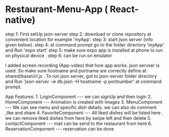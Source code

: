 # Restaurant-Menu-App ( React-native)

step 1: First setUp json-server 
step 2: download or clone repository at convenient location for example 'myApp'.
step 3: start json server (info given below).
step 4: at command prompt go to the folder directory 'myApp' and Run 'expo start'
step 5: make sure expo app is installed at phone to run on physical device .
step 6: can be run on emulator


I added screen recording (App-video) that how app works. json servser is used.
So make sure hostname and portname are correctly define at shared/baseUrl.js . 
To run json server, got to json-server folder directory and Run 'json-server -w db.json -H hostname -p portnumber' at command prompt.

App Features: 1. LoginComponent ---  we can signUp and then login
          2. HomeComponent ---  Animation is created with images
          3. MenuComponent --- We can see menu and specific dish details. we can also do comment ,like and share
          4. FavoriteComponent --- All liked dishes will be listed here . we can remove liked dishes from here by swipe left and then delete
          5. contactComponent --- mail can be send to the restaurant from here
          6. ReservationComponent --- reservation can be done 
 
 
